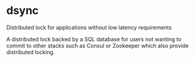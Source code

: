 # dsync
Distributed lock for applications without low latency requirements

A distributed lock backed by a SQL database for users not wanting to commit to other stacks such as Consul or Zookeeper which also provide distributed locking.
